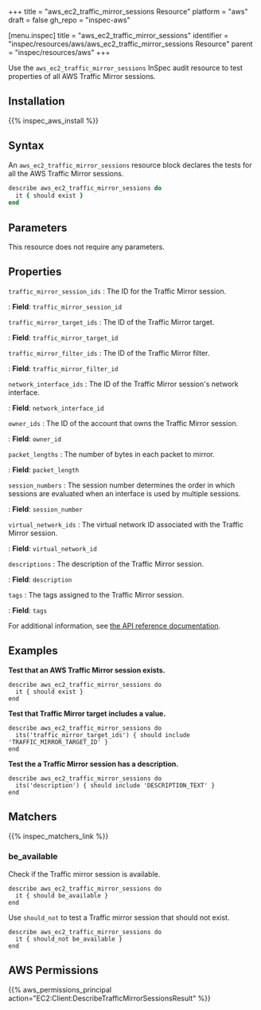 +++
title = "aws_ec2_traffic_mirror_sessions Resource"
platform = "aws"
draft = false
gh_repo = "inspec-aws"

[menu.inspec]
title = "aws_ec2_traffic_mirror_sessions"
identifier = "inspec/resources/aws/aws_ec2_traffic_mirror_sessions Resource"
parent = "inspec/resources/aws"
+++

Use the `aws_ec2_traffic_mirror_sessions` InSpec audit resource to test properties of all AWS Traffic Mirror sessions.

## Installation

{{% inspec_aws_install %}}

## Syntax

An `aws_ec2_traffic_mirror_sessions` resource block declares the tests for all the  AWS Traffic Mirror sessions.

```ruby
describe aws_ec2_traffic_mirror_sessions do
  it { should exist }
end
```

## Parameters

This resource does not require any parameters.

## Properties

`traffic_mirror_session_ids`
: The ID for the Traffic Mirror session.

: **Field**: `traffic_mirror_session_id`

`traffic_mirror_target_ids`
: The ID of the Traffic Mirror target.

: **Field**: `traffic_mirror_target_id`

`traffic_mirror_filter_ids`
: The ID of the Traffic Mirror filter.

: **Field**: `traffic_mirror_filter_id`

`network_interface_ids`
: The ID of the Traffic Mirror session's network interface.

: **Field**: `network_interface_id`

`owner_ids`
: The ID of the account that owns the Traffic Mirror session.

: **Field**: `owner_id`

`packet_lengths`
: The number of bytes in each packet to mirror.

: **Field**: `packet_length`

`session_numbers`
: The session number determines the order in which sessions are evaluated when an interface is used by multiple sessions.

: **Field**: `session_number`

`virtual_network_ids`
: The virtual network ID associated with the Traffic Mirror session.

: **Field**: `virtual_network_id`

`descriptions`
: The description of the Traffic Mirror session.

: **Field**: `description`

`tags`
: The tags assigned to the Traffic Mirror session.

: **Field**: `tags`

For additional information, see [the API reference documentation](https://docs.aws.amazon.com/AWSEC2/latest/APIReference/API_TrafficMirrorSession.html).

## Examples

**Test that an AWS Traffic Mirror session exists.**

    describe aws_ec2_traffic_mirror_sessions do
      it { should exist }
    end

**Test that Traffic Mirror target includes a value.**

    describe aws_ec2_traffic_mirror_sessions do
      its('traffic_mirror_target_ids') { should include 'TRAFFIC_MIRROR_TARGET_ID' }
    end

**Test the a Traffic Mirror session has a description.**

    describe aws_ec2_traffic_mirror_sessions do
      its('description') { should include 'DESCRIPTION_TEXT' }
    end

## Matchers

{{% inspec_matchers_link %}}

### be_available

Check if the Traffic mirror session is available.

    describe aws_ec2_traffic_mirror_sessions do
      it { should be_available }
    end

Use `should_not` to test a Traffic mirror session that should not exist.

    describe aws_ec2_traffic_mirror_sessions do
      it { should_not be_available }
    end

## AWS Permissions

{{% aws_permissions_principal action="EC2:Client:DescribeTrafficMirrorSessionsResult" %}}
